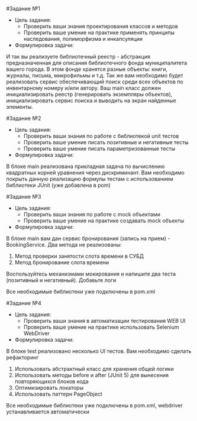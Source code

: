 #Задание №1
- Цель задания:
    - Проверить ваши знания проектирования классов и методов
    - Проверить ваше умение на практике применять принципы наследования, полиморфизма и инкапсуляции
- Формулировка задачи:

И так вы реализуете библиотечный реестр - абстракция предназначенная
для описания библиотечного фонда муниципалитета вашего города. В этом фонде хранятся разные
объекты: книги, журналы, письма, микрофильмы и т.д. Так же вам необходимо будет реализовать
сервис обеспечивающий поиск среди всех объектов по инвентарному номеру и/или автору. Ваш main класс должен инициализировать
реестр (генерировать экземпляры объектов), инициализировать сервис поиска и выводить на экран найденные элементы.

#Задание №2
- Цель задания:
  - Проверить ваши знания по работе с библиотекой unit тестов
  - Проверить ваше умение писать позитивные и негативные тесты
  - Проверить ваше умение писать параметризованные тесты
- Формулировка задачи:

В блоке main реализована прикладная задача по вычислению квадратных корней уравнения через дискриминант.
Вам необходимо покрыть данную реализацию формулы тестам с использованием библиотеки JUnit (уже добавлена в pom)

#Задание №3
- Цель задания:
  - Проверить ваши знания по работе с mock объектами
  - Проверить ваше умение на практике создавать mock объекты
- Формулировка задачи:

В блоке main вам дан сервис бронирования (запись на прием) - BookingService. Два метода не реализованы:
1) Метод проверки занятости слота времени в СУБД
2) Метод бронирование слота времени

Воспользуйтесь механизмами мокирования и напишите два теста (позитивный и негативный). Добавьте логи

Все необходимые библиотеки уже подключены в pom.xml

#Задание №4
- Цель задания:
  - Проверить ваши знания в автоматизации тестирования WEB UI
  - Проверить ваше умение на практике использовать Selenium WebDriver
- Формулировка задачи:

В блоке test реализовано несколько UI тестов. Вам необходимо сделать рефакторинг
1) Использовать абстрактный класс для хранения общей логики
2) Использовать методы before и after (JUnit 5) для вынесения повторяющихся блоков кода
3) Оптимизировать локаторы
4) Использовать паттерн PageObject

Все необходимые библиотеки уже подключены в pom.xml, webdriver устанавливается автоматически

